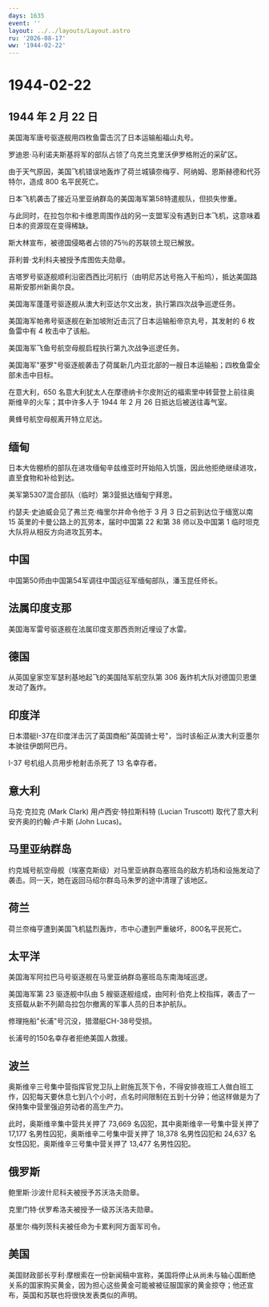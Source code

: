 ```yaml
---
days: 1635
event: ''
layout: ../../layouts/Layout.astro
ru: '2026-08-17'
ww: '1944-02-22'
---
```


# 1944-02-22

## 1944 年 2 月 22 日

美国海军唐号驱逐舰用四枚鱼雷击沉了日本运输船福山丸号。

罗迪恩·马利诺夫斯基将军的部队占领了乌克兰克里沃伊罗格附近的采矿区。

由于天气原因，美国飞机错误地轰炸了荷兰城镇奈梅亨、阿纳姆、恩斯赫德和代芬特尔，造成
800 名平民死亡。

日本飞机袭击了接近马里亚纳群岛的美国海军第58特遣舰队，但损失惨重。

与此同时，在拉包尔和卡维恩周围作战的另一支盟军没有遇到日本飞机，这意味着日本的资源现在变得稀缺。

斯大林宣布，被德国侵略者占领的75％的苏联领土现已解放。

菲利普·戈利科夫被授予库图佐夫勋章。

吉塔罗号驱逐舰顺利沿密西西比河航行（由明尼苏达号拖入干船坞），抵达美国路易斯安那州新奥尔良。

美国海军蓬蓬号驱逐舰从澳大利亚达尔文出发，执行第四次战争巡逻任务。

美国海军帕弗号驱逐舰在新加坡附近击沉了日本运输船帝京丸号，其发射的 6
枚鱼雷中有 4 枚击中了该船。

美国海军飞鱼号航空母舰启程执行第九次战争巡逻任务。

美国海军"塞罗"号驱逐舰袭击了荷属新几内亚北部的一艘日本运输船；四枚鱼雷全部未击中目标。

在意大利，650
名意大利犹太人在摩德纳卡尔皮附近的福索里中转营登上前往奥斯维辛的火车；其中许多人于
1944 年 2 月 26 日抵达后被送往毒气室。

黄蜂号航空母舰离开特立尼达。

## 缅甸

日本大佐棚桥的部队在进攻缅甸辛兹维亚时开始陷入饥饿，因此他拒绝继续进攻，直至食物和补给到达。

美军第5307混合部队（临时）第3营抵达缅甸宁拜恩。

约瑟夫·史迪威会见了弗兰克·梅里尔并命令他于 3 月 3 日之前到达位于缅宽以南
15 英里的卡曼公路上的瓦劳本，届时中国第 22 和第 38 师以及中国第 1
临时坦克大队将从相反方向进攻瓦劳本。

## 中国

中国第50师由中国第54军调往中国远征军缅甸部队，潘玉昆任师长。

## 法属印度支那

美国海军雷号驱逐舰在法属印度支那西贡附近埋设了水雷。

## 德国

从英国皇家空军瑟利基地起飞的美国陆军航空队第 306
轰炸机大队对德国贝恩堡发动了轰炸。

## 印度洋

日本潜艇I-37在印度洋击沉了英国商船"英国骑士号"，当时该船正从澳大利亚墨尔本驶往伊朗阿巴丹。

I-37 号机组人员用步枪射击杀死了 13 名幸存者。

## 意大利

马克·克拉克 (Mark Clark) 用卢西安·特拉斯科特 (Lucian Truscott)
取代了意大利安齐奥的约翰·卢卡斯 (John Lucas)。

## 马里亚纳群岛

约克城号航空母舰（埃塞克斯级）对马里亚纳群岛塞班岛的敌方机场和设施发动了袭击。同一天，她在返回马绍尔群岛马朱罗的途中清理了该地区。

## 荷兰

荷兰奈梅亨遭到美国飞机猛烈轰炸，市中心遭到严重破坏，800名平民死亡。

## 太平洋

美国海军阿拉巴马号驱逐舰在马里亚纳群岛塞班岛东南海域巡逻。

美国海军第 23 驱逐舰中队由 5
艘驱逐舰组成，由阿利·伯克上校指挥，袭击了一支搭载从新不列颠岛拉包尔撤离的军事人员的日本护航队。

修理拖船"长浦"号沉没，猎潜艇CH-38号受损。

长浦号的150名幸存者拒绝美国人救援。

## 波兰

奥斯维辛三号集中营指挥官党卫队上尉施瓦茨下令，不得安排夜班工人做白班工作，囚犯每天要休息七到八个小时，点名时间限制在五到十分钟；他这样做是为了保持集中营里强迫劳动者的高生产力。

此时，奥斯维辛集中营共关押了 73,669 名囚犯，其中奥斯维辛一号集中营关押了
17,177 名男性囚犯，奥斯维辛二号集中营关押了 18,378 名男性囚犯和 24,637
名女性囚犯，奥斯维辛三号集中营关押了 13,477 名男性囚犯。

## 俄罗斯

鲍里斯·沙波什尼科夫被授予苏沃洛夫勋章。

克里门特·伏罗希洛夫被授予一级苏沃洛夫勋章。

基里尔·梅列茨科夫被任命为卡累利阿方面军司令。

## 美国

美国财政部长亨利·摩根索在一份新闻稿中宣称，美国将停止从尚未与轴心国断绝关系的国家购买黄金，因为担心这些黄金可能被被征服国家的黄金掠夺；他还宣布，英国和苏联也将很快发表类似的声明。